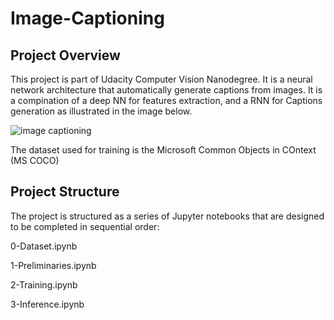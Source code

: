 # Image-Captioning
## Project Overview
This project is part of Udacity Computer Vision Nanodegree. It is a neural network architecture that automatically generate captions from images.
It is a compination of a deep NN for features extraction, and a RNN for Captions generation as illustrated in the image below.

![image captioning](https://user-images.githubusercontent.com/34423639/86612470-77022500-bfb0-11ea-84f3-00fc85682a19.PNG)

The dataset used for training is the Microsoft Common Objects in COntext (MS COCO)

## Project Structure
The project is structured as a series of Jupyter notebooks that are designed to be completed in sequential order:

0-Dataset.ipynb

1-Preliminaries.ipynb

2-Training.ipynb

3-Inference.ipynb


